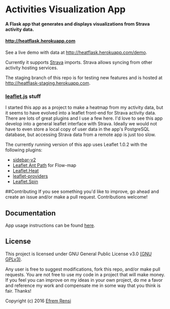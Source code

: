 # Activities Visualization App

#### A Flask app that generates and displays visualizations from Strava activity data.
#### http://heatflask.herokuapp.com

See a live demo with data at http://heatflask.herokuapp.com/demo.

Currently it supports [Strava](https://www.strava.com) imports.  Strava allows syncing from other activity hosting services.

The staging branch of this repo is for testing new features and is hosted at http://heatflask-staging.herokuapp.com.

### [leaflet.js](http://leafletjs.com) stuff
I started this app as a project to make a heatmap from my activity data, but it seems to have evolved into a leaflet front-end for Strava activity data.  There are lots of great plugins and I use a few here.  I'd love to see this app develop into a general leaflet interface with Strava.   Ideally we would not have to even store a local copy of user data in the app's PostgreSQL database, but accessing Strava data from a remote app is just too slow.

The currently running version of this app uses Leaflet 1.0.2 with the following plugins:
  * [sidebar-v2](https://github.com/turbo87/sidebar-v2)
  * [Leaflet Ant Path](https://github.com/rubenspgcavalcante/leaflet-ant-path) for Flow-map
  * [Leaflet.Heat](https://github.com/Leaflet/Leaflet.heat)
  * [leaflet-providers](https://github.com/leaflet-extras/leaflet-providers)
  * [Leaflet.Spin](https://github.com/makinacorpus/Leaflet.Spin)


##Contributing
If you see something you'd like to improve, go ahead and create an issue and/or make a pull request. Contributions welcome!

## Documentation
App usage instructions can be found [here](docs/docs.md).


## License

This project is licensed under GNU General Public License v3.0 [(GNU GPLv3)](http://choosealicense.com/licenses/gpl-3.0).

Any user is free to suggest modifications, fork this repo, and/or make pull requests.  You are not free to use my code in a project that will make money.  If you feel you can improve on my ideas in your own project, do me a favor and reference my work and compensate me in some way that you think is fair.  Thanks!

Copyright (c) 2016 [Efrem Rensi](mailto:rensi.efrem@gmail.com)
